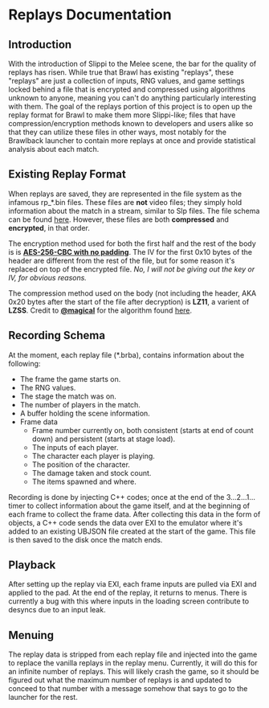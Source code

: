 # Replays Documentation

## Introduction
With the introduction of Slippi to the Melee scene, the bar for the quality of replays has risen. While true that Brawl has existing "replays", these "replays" are just a collection of inputs, RNG values, and game settings locked behind a file that is encrypted and compressed using algorithms unknown to anyone, meaning you can't do anything particularly interesting with them. The goal of the replays portion of this project is to open up the replay format for Brawl to make them more Slippi-like; files that have compression/encryption methods known to developers and users alike so that they can utilize these files in other ways, most notably for the Brawlback launcher to contain more replays at once and provide statistical analysis about each match.

## Existing Replay Format
When replays are saved, they are represented in the file system as the infamous rp_\*.bin files. These files are **not** video files; they simply hold information about the match in a stream, similar to Slp files. The file schema can be found [here](https://github.com/heinermann/vgce/blob/master/docs/Nintendo/Super%20Smash%20Bros.%20Brawl/downloadable%20content.txt). However, these files are both **compressed** and **encrypted**, in that order.  
  
The encryption method used for both the first half and the rest of the body is is [**AES-256-CBC with no padding**](https://en.wikipedia.org/wiki/Advanced_Encryption_Standard). The IV for the first 0x10 bytes of the header are different from the rest of the file, but for some reason it's replaced on top of the encrypted file. *No, I will not be giving out the key or IV, for obvious reasons.*  
  
The compression method used on the body (not including the header, AKA 0x20 bytes after the start of the file after decryption) is **LZ11**, a varient of **LZSS**. Credit to [**@magical**](https://github.com/magical) for the algorithm found [here](https://github.com/magical/nlzss).
## Recording Schema
At the moment, each replay file (\*.brba), contains information about the following:
- The frame the game starts on.
- The RNG values.
- The stage the match was on.
- The number of players in the match.
- A buffer holding the scene information.
- Frame data
  - Frame number currently on, both consistent (starts at end of count down) and persistent (starts at stage load).
  - The inputs of each player.
  - The character each player is playing.
  - The position of the character.
  - The damage taken and stock count.
  - The items spawned and where.

Recording is done by injecting C++ codes; once at the end of the 3...2...1... timer to collect information about the game itself, and at the beginning of each frame to collect the frame data. After collecting this data in the form of objects, a C++ code sends the data over EXI to the emulator where it's added to an existing UBJSON file created at the start of the game. This file is then saved to the disk once the match ends.

## Playback
After setting up the replay via EXI, each frame inputs are pulled via EXI and applied to the pad. At the end of the replay, it returns to menus. There is currently a bug with this where inputs in the loading screen contribute to desyncs due to an input leak.

## Menuing
The replay data is stripped from each replay file and injected into the game to replace the vanilla replays in the replay menu. Currently, it will do this for an infinite number of replays. This will likely crash the game, so it should be figured out what the maximum number of replays is and updated to conceed to that number with a message somehow that says to go to the launcher for the rest.
